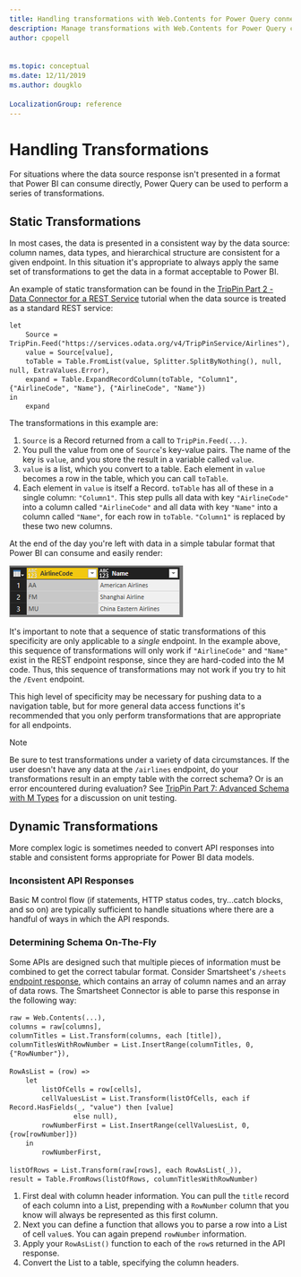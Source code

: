 ```yaml
---
title: Handling transformations with Web.Contents for Power Query connectors
description: Manage transformations with Web.Contents for Power Query connectors
author: cpopell


ms.topic: conceptual
ms.date: 12/11/2019
ms.author: dougklo

LocalizationGroup: reference
---
```


# Handling Transformations
For situations where the data source response isn't presented in a format that Power BI can consume directly, Power Query can be used to perform a series of transformations.
## Static Transformations
In most cases, the data is presented in a consistent way by the data source: column names, data types, and hierarchical structure are consistent for a given endpoint. In this situation it's appropriate to always apply the same set of transformations to get the data in a format acceptable to Power BI.

An example of static transformation can be found in the [TripPin Part 2 - Data Connector for a REST Service](samples/TripPin/2-Rest/README.md) tutorial when the data source is treated as a standard REST service:

```
let
    Source = TripPin.Feed("https://services.odata.org/v4/TripPinService/Airlines"),
    value = Source[value],
    toTable = Table.FromList(value, Splitter.SplitByNothing(), null, null, ExtraValues.Error),
    expand = Table.ExpandRecordColumn(toTable, "Column1", {"AirlineCode", "Name"}, {"AirlineCode", "Name"})
in
    expand
```

The transformations in this example are: 
1. `Source` is a Record returned from a call to `TripPin.Feed(...)`.
2. You pull the value from one of `Source`'s key-value pairs. The name of the key is `value`, and you store the result in a variable called `value`.
3. `value` is a list, which you convert to a table. Each element in `value` becomes a row in the table, which you can call `toTable`.
4. Each element in `value` is itself a Record. `toTable` has all of these in a single column: `"Column1"`. This step pulls all data with key `"AirlineCode"` into a column called `"AirlineCode"` and all data with key `"Name"` into a column called `"Name"`, for each row in `toTable`. `"Column1"` is replaced by these two new columns.

At the end of the day you're left with data in a simple tabular format that Power BI can consume and easily render:

![Data in tabular form.](images/trippin2Airlines.png)

It's important to note that a sequence of static transformations of this specificity are only applicable to a *single* endpoint. In the example above, this sequence of transformations will only work if `"AirlineCode"` and `"Name"` exist in the REST endpoint response, since they are hard-coded into the M code. Thus, this sequence of transformations may not work if you try to hit the `/Event` endpoint. 

This high level of specificity may be necessary for pushing data to a navigation table, but for more general data access functions it's recommended that you only perform transformations that are appropriate for all endpoints.

>[!Note]
> Be sure to test transformations under a variety of data circumstances. If the user doesn't have any data at the `/airlines` endpoint, do your transformations result in an empty table with the correct schema? Or is an error encountered during evaluation? See [TripPin Part 7: Advanced Schema with M Types](samples/TripPin/7-AdvancedSchema/README.md) for a discussion on unit testing.

## Dynamic Transformations
More complex logic is sometimes needed to convert API responses into stable and consistent forms appropriate for Power BI data models.

### Inconsistent API Responses
Basic M control flow (if statements, HTTP status codes, try...catch blocks, and so on) are typically sufficient to handle situations where there are a handful of ways in which the API responds.

### Determining Schema On-The-Fly
Some APIs are designed such that multiple pieces of information must be combined to get the correct tabular format. Consider Smartsheet's `/sheets` [endpoint response], which contains an array of column names and an array of data rows. The Smartsheet Connector is able to parse this response in the following way:

```
raw = Web.Contents(...),
columns = raw[columns],
columnTitles = List.Transform(columns, each [title]),
columnTitlesWithRowNumber = List.InsertRange(columnTitles, 0, {"RowNumber"}),
                
RowAsList = (row) =>
    let
        listOfCells = row[cells],
        cellValuesList = List.Transform(listOfCells, each if Record.HasFields(_, "value") then [value]
                else null),
        rowNumberFirst = List.InsertRange(cellValuesList, 0, {row[rowNumber]})
    in
        rowNumberFirst,

listOfRows = List.Transform(raw[rows], each RowAsList(_)),
result = Table.FromRows(listOfRows, columnTitlesWithRowNumber)
```
1. First deal with column header information. You can pull the `title` record of each column into a List, prepending with a `RowNumber` column that you know will always be represented as this first column.
2. Next you can define a function that allows you to parse a row into a List of cell `value`s. You can again prepend `rowNumber` information.
3. Apply your `RowAsList()` function to each of the `row`s returned in the API response.
4. Convert the List to a table, specifying the column headers.

[endpoint response]: https://smartsheet-platform.github.io/api-docs/#sheets
